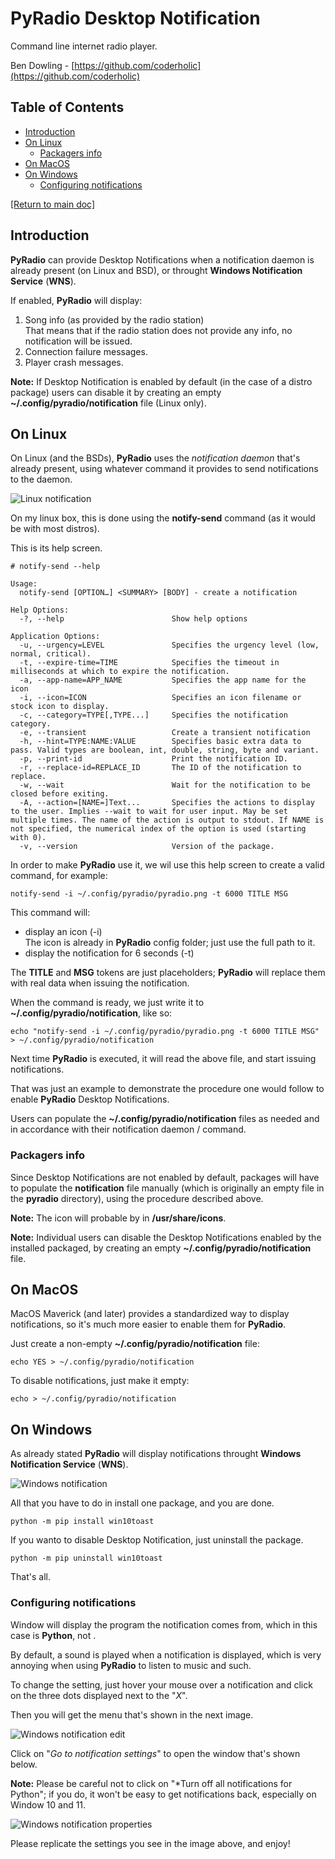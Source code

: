# PyRadio Desktop Notification

Command line internet radio player.

Ben Dowling - [https://github.com/coderholic](https://github.com/coderholic)

## Table of Contents
<!-- vim-markdown-toc Marked -->

* [Introduction](#introduction)
* [On Linux](#on-linux)
    * [Packagers info](#packagers-info)
* [On MacOS](#on-macos)
* [On Windows](#on-windows)
    * [Configuring notifications](#configuring-notifications)

<!-- vim-markdown-toc -->

[[Return to main doc]](README.md)

## Introduction

**PyRadio** can provide Desktop Notifications when a notification daemon is already present (on Linux and BSD), or throught **Windows Notification Service** (**WNS**).

If enabled, **PyRadio** will display:

1. Song info (as provided by the radio station) \
That means that if the radio station does not provide any info, no notification will be issued.
2. Connection failure messages.
3. Player crash messages.

**Note:** If Desktop Notification is enabled by default (in the case of a distro package) users can disable it by creating an empty **~/.config/pyradio/notification** file (Linux only).

## On Linux

On Linux (and the BSDs), **PyRadio** uses the *notification daemon* that's already present, using whatever command it provides to send notifications to the daemon.

![Linux notification](https://members.hellug.gr/sng/pyradio/pyradio-notif.jpg)

On my linux box, this is done using the **notify-send** command (as it would be with most distros).

This is its help screen.

```
# notify-send --help

Usage:
  notify-send [OPTION…] <SUMMARY> [BODY] - create a notification

Help Options:
  -?, --help                        Show help options

Application Options:
  -u, --urgency=LEVEL               Specifies the urgency level (low, normal, critical).
  -t, --expire-time=TIME            Specifies the timeout in milliseconds at which to expire the notification.
  -a, --app-name=APP_NAME           Specifies the app name for the icon
  -i, --icon=ICON                   Specifies an icon filename or stock icon to display.
  -c, --category=TYPE[,TYPE...]     Specifies the notification category.
  -e, --transient                   Create a transient notification
  -h, --hint=TYPE:NAME:VALUE        Specifies basic extra data to pass. Valid types are boolean, int, double, string, byte and variant.
  -p, --print-id                    Print the notification ID.
  -r, --replace-id=REPLACE_ID       The ID of the notification to replace.
  -w, --wait                        Wait for the notification to be closed before exiting.
  -A, --action=[NAME=]Text...       Specifies the actions to display to the user. Implies --wait to wait for user input. May be set multiple times. The name of the action is output to stdout. If NAME is not specified, the numerical index of the option is used (starting with 0).
  -v, --version                     Version of the package.
```

In order to make **PyRadio** use it, we wil use this help screen to create a valid command, for example:

```
notify-send -i ~/.config/pyradio/pyradio.png -t 6000 TITLE MSG
```

This command will:

- display an icon (-i) \
The icon is already in **PyRadio** config folder; just use the full path to it.
- display the notification for 6 seconds (-t)

The **TITLE** and **MSG** tokens are just placeholders; **PyRadio** will replace them with real data when issuing the notification.

When the command is ready, we just write it to **~/.config/pyradio/notification**, like so:

```
echo "notify-send -i ~/.config/pyradio/pyradio.png -t 6000 TITLE MSG" > ~/.config/pyradio/notification
```

Next time **PyRadio** is executed, it will read the above file, and start issuing notifications.

That was just an example to demonstrate the procedure one would follow to enable **PyRadio** Desktop Notifications.

Users can populate the **~/.config/pyradio/notification** files as needed and in accordance with their notification daemon / command.

### Packagers info

Since Desktop Notifications are not enabled by default, packages will have to populate the **notification** file manually (which is originally an empty file in the **pyradio** directory), using the procedure described above.

**Note:** The icon will probable by in **/usr/share/icons**.

**Note:** Individual users can disable the Desktop Notifications enabled by the installed packaged, by creating an empty **~/.config/pyradio/notification** file.

## On MacOS

MacOS Maverick (and later) provides a standardized way to display notifications, so it's much more easier to enable them for **PyRadio**.

Just create a non-empty **~/.config/pyradio/notification** file:

```
echo YES > ~/.config/pyradio/notification
```

To disable notifications, just make it empty:

```
echo > ~/.config/pyradio/notification
```

## On Windows

As already stated **PyRadio** will display notifications throught **Windows Notification Service** (**WNS**).

![Windows notification](https://members.hellug.gr/sng/pyradio/win-notif.jpg)

All that you have to do in install one package, and you are done.

```
python -m pip install win10toast
```


If you wanto to disable Desktop Notification, just uninstall the package.

```
python -m pip uninstall win10toast
```

That's all.

### Configuring notifications

Window will display the program the notification comes from, which in this case is **Python**, not .

By default, a sound is played when a notification is displayed, which is very annoying when using **PyRadio** to listen to music and such.

To change the setting, just hover your mouse over a notification and click on the three dots displayed next to the "*X*".

Then you will get the menu that's shown in the next image.

![Windows notification edit](https://members.hellug.gr/sng/pyradio/win-notif-edit.jpg)

Click on "*Go to notification settings*" to open the window that's shown below.

**Note:** Please be careful not to click on "*Turn off all notifications for Python"; if you do, it won't be easy to get notifications back, especially on Window 10 and 11.

![Windows notification properties](https://members.hellug.gr/sng/pyradio/win-python-props.jpg)

Please replicate the settings you see in the image above, and enjoy!
